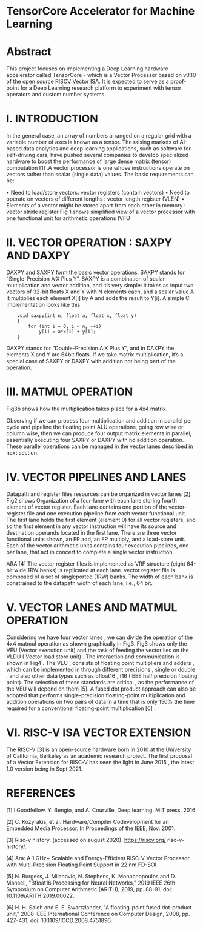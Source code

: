 # TensorCore Accelerator for Machine Learning



# Abstract

This project focuses on implementing a Deep Learning hardware accelerator called TensorCore - which is a Vector Processor based on v0.10 of the open source RISCV Vector ISA. It is expected to serve as a proof-point for a Deep Learning research platform to experiment with tensor operators and custom number systems. 

# I.	INTRODUCTION 

In the general case, an array of numbers arranged on a regular grid with a variable number of axes is known as a tensor. The raising markets of AI-based data analytics and deep learning applications, such as software for self-driving cars, have pushed several companies to develop specialized hardware to boost the performance of large dense matrix (tensor) computation [1] .A vector processor is one whose instructions operate on vectors rather than scalar (single data) values. The basic requirements can be:

•	Need to load/store vectors:  vector registers (contain vectors)
•	Need to operate on vectors of different lengths : vector length register (VLEN)
•	Elements of a vector might be stored apart from each other in memory : vector stride register 
Fig 1 shows simplified view of a vector processor with one functional unit for arithmetic operations (VFU

 
# II.	VECTOR OPERATION : SAXPY AND DAXPY 

DAXPY and SAXPY form the basic vector operations. SAXPY stands for “Single-Precision A·X Plus Y”.  SAXPY is a combination of scalar multiplication and vector addition, and it’s very simple: it takes as input two vectors of 32-bit floats X and Y with N elements each, and a scalar value A. It multiplies each element X[i] by A and adds the result to Y[i]. A simple C implementation looks like this.


		void saxpy(int n, float a, float x, float y)
		{
			for (int i = 0; i < n; ++i)
		        y[i] = a*x[i] + y[i];
		}

DAXPY stands for “Double-Precision A·X Plus Y”, and in DAXPY the elements X and Y are 64bit floats. If we take matrix multiplication, it’s a special case of SAXPY or DAXPY with addition not being part of the operation. 

# III.	MATMUL OPERATION

Fig3b shows how the multiplication takes place for a 4x4 matrix. 

Observing if we can process four multiplication and addition in parallel per cycle and pipeline the floating point ALU operations, going row wise or column wise, then we can produce four output matrix elements in parallel, essentially executing four SAXPY or DAXPY with no addition operation. These parallel operations can be managed in the vector lanes described in next section.

# IV.	VECTOR PIPELINES AND LANES
Datapath and register files resources can be organized in vector lanes [2]. Fig2 shows Organization of a four-lane with each lane storing fourth element of vector register. 
Each lane contains one portion of the vector-register file and one execution pipeline from each vector functional unit. The first lane holds the first element (element 0) for all vector registers, and so the first element in any vector instruction will have its source and destination operands located in the first lane. 
There are three vector functional units shown, an FP add, an FP multiply, and a load-store unit. Each of the vector arithmetic units contains four execution pipelines, one per lane, that act in concert to complete a single vector instruction. 

 
			
ARA [4]   The vector register files is implemented as  VRF structure (eight 64-bit wide 1RW banks) is replicated at each lane. vector register file is composed of a set of singleported (1RW) banks. The width of each bank is constrained to the datapath width of each lane, i.e., 64 bit. 

# V.	VECTOR LANES AND MATMUL OPERATION

Considering we have four vector lanes , we can divide the operation of the 4x4 matmul operation as shown graphically in Fig3. Fig3 shows only the VEU (Vector execution unit) and the task of feeding the vector lies on the VLDU ( Vector load store unit) . The interaction and communication is shown in Fig4 . The VEU , consists of floating point multipliers and adders , which can be implemented in through different precisions , single or double , and also other data types such as bfloat16 , f16 (IEEE half precision floating point).  The selection of these standards are critical , as the performance of the VEU will depend on them [5].  A fused dot product approach can also be adopted that performs single-precision floating-point multiplication and addition operations on two pairs of data in a time that is only 150% the time required for a conventional floating-point multiplication [6] . 
	 

# VI.	RISC-V ISA VECTOR EXTENSION
The RISC-V [3] is an open-source hardware born in 2010 at the University of California, Berkeley as an academic research project. The first proposal of a Vector Extension for RISC-V has seen the light in June 2015 , the latest 1.0 version being in Sept 2021. 

# REFERENCES

[1]	I.Goodfellow, Y. Bengio, and A. Courville, Deep learning. MIT press, 2016

[2]	C. Kozyrakis, et al. Hardware/Compiler Codevelopment for an Embedded Media Processor. In Proceedings of the IEEE, Nov. 2001. 

[3]	Risc-v history. (accessed on august 2020). https://riscv.org/ risc-v-history/. 

[4] Ara: A 1 GHz+ Scalable and Energy-Efficient RISC-V Vector Processor with Multi-Precision Floating Point Support in 22 nm FD-SOI

[5] N. Burgess, J. Milanovic, N. Stephens, K. Monachopoulos and D. Mansell, "Bfloat16 Processing for Neural Networks," 2019 IEEE 26th Symposium on Computer Arithmetic (ARITH), 2019, pp. 88-91, doi: 10.1109/ARITH.2019.00022.

[6] H. H. Saleh and E. E. Swartzlander, "A floating-point fused dot-product unit," 2008 IEEE International Conference on Computer Design, 2008, pp. 427-431, doi: 10.1109/ICCD.2008.4751896.  
